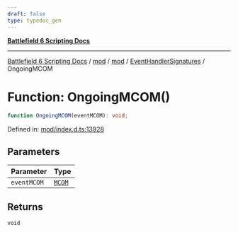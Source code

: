 ```yaml
---
draft: false
type: typedoc_gen
---
```


[**Battlefield 6 Scripting Docs**](../../../../_index.md)

***

[Battlefield 6 Scripting Docs](../../../../_index.md) / [mod](../../../_index.md) / [mod](../../_index.md) / [EventHandlerSignatures](../_index.md) / OngoingMCOM

# Function: OngoingMCOM()

```ts
function OngoingMCOM(eventMCOM): void;
```

Defined in: [mod/index.d.ts:13928](https://github.com/battlefield-portal-community/portal-docs/blob/6d87e21c5922a3efb03c634dbe98e5fe6e797672/generators/santiago/mod/index.d.ts#L13928)

## Parameters

| Parameter | Type |
| ------ | ------ |
| `eventMCOM` | [`MCOM`](../../MCOM/_index.md) |

## Returns

`void`
